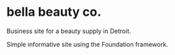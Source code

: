 # bella beauty co.
Business site for a beauty supply in Detroit.

Simple informative site using the Foundation framework.
